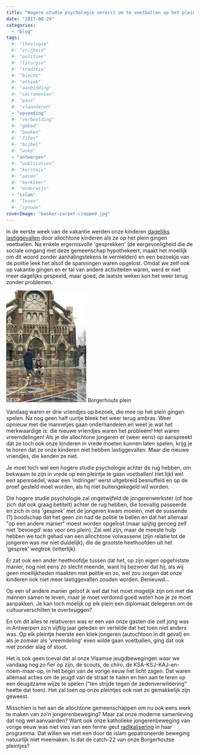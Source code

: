 ```yaml
---
title: "Hogere studie psychologie vereist om te voetballen op het plein"
date: "2017-08-29"
categories: 
  - "blog"
tags:
  #- "theologie"
  #- "vrijheid"
  #- "politiek"
  #- "liturgie"
  #- "traditie"
  #- "biecht"
  #- "ethiek"
  #- "aanbidding"
  #- "sacramenten"
  #- "paus"
  #- "vlaanderen"
  - "opvoeding"
  #- "verbeelding"
  #- "gebed"
  #- "boeken"
  #- "films"
  #- "bijbel"
  #- "woke"
  - "antwerpen"
  #- "publicaties"
  #- "kerstmis"
  #- "pasen"
  #- "kerkleer"
  #- "onderwijs"
  - "islam"
  #- "leven"
  #- "synode"
coverImage: "basker-carpet-cropped.jpg"
---
```


In de eerste week van de vakantie werden onze kinderen [dagelijks lastiggevallen](https://twitter.com/vicmortelmans/status/881933489666392064) door allochtone kinderen als ze op het plein gingen voetballen. Na enkele ergernisvolle 'gesprekken' (de eergevoeligheid die de sociale omgang met deze gemeenschap hypothekeert, maakt het moeilijk om dit woord zonder aanhalingstekens te vermelden) en een bezoekje van de politie leek het alsof de spanningen waren opgelost. Omdat we zelf ook op vakantie gingen en er tal van andere activiteiten waren, werd er niet meer dagelijks gespeeld, maar goed, de laatste weken kon het weer terug zonder problemen.

![](images/basker-carpet-215x300.jpg) Borgerhouts plein

Vandaag waren er drie vriendjes op bezoek, die mee op het plein gingen spelen. Na nog geen half uurtje bleek het weer terug ambras. Weer opnieuw met die mannetjes gaan onderhandelen en weet je wat het merkwaardige is: die nieuwe vriendjes waren het probleem! Het waren vreemdelingen! Als je die allochtone jongeren er (weer eens) op aanspreekt dat ze toch ook onze kinderen in vrede moeten kunnen laten spelen, krijg je te horen dat ze onze kinderen niet hebben lastiggevallen. Maar die nieuwe vriendjes, die kenden ze niet.

Je moet toch wel een hogere studie psychologie achter de rug hebben, om bekwaam te zijn in vrede op een pleintje te gaan voetballen! Het lijkt wel een apenroedel, waar een 'indringer' eerst uitgebreid besnuffeld en op de proef gesteld moet worden, als hij niet buitengekegeld wil worden.

Die hogere studie psychologie zal ongetwijfeld de jongerenwerkster (of hoe zich dat ook graag betitelt) achter de rug hebben, die toevallig passeerde en zich in ons 'gesprek' met de jongeren kwam moeien, met de sussende (?) boodschap dat het geen zin had de politie te bellen en dat het allemaal "op een andere manier" moest worden opgelost (maar spijtig genoeg zelf niet 'bevoegd' was voor ons plein). Zal wel zijn, maar de meeste hulp hebben we toch gehad van een allochtone volwassene (zijn relatie tot de jongeren was me niet duidelijk), die de grootste heethoofden uit het 'gesprek' wegtrok (letterlijk).

Er zat ook een ander heethoofdje tussen dat het, op zijn eigen opgehistste manier, nog niet eens zo slecht meende, want hij bezwoer dat hij, als wij geen moeilijkheden maakten met politie en zo, wel zou zorgen dat onze kinderen ook niet meer lastiggevallen zouden worden. Benieuwd…

Op een of andere manier geloof ik wel dat het moet mogelijk zijn om met die mannen samen te leven, maar je moet verdomd goed weten hoe je ze moet aanpakken. Je kan toch moelijk op elk plein een diplomaat delegeren om de cultuurverschillen te overbruggen?

En om dit alles te relativeren was er een van onze gasten die zelf jong was in Antwerpen zo'n vijftig jaar geleden en vertelde dat het toen niet anders was. Op elk pleintje heerste een kliek jongeren (autochtoon in dit geval) en als je zomaar als 'vreemdeling' even wilde gaan voetballen, ging dat ook niet zonder slag of stoot.

Het is ook geen toeval dat al onze Vlaamse jeugdbewegingen waar we vandaag nog zo fier op zijn, de scouts, de chiro, de KSA-KSJ-KAJ-en-noem-maar-op, in het begin van de vorige eeuw het licht zagen. Dat waren allemaal acties om de jeugd van de straat te halen en hen aan te leren op een deugdzame wijze te spelen ("ten strijde tegen de zedenverwildering" heette dat toen). Het zal toen op onze pleintjes ook niet zo gemakkelijk zijn geweest.

Misschien is het aan de allochtone gemeenschappen om nu ook eens werk te maken van zo'n jongerenbeweging? Maar zal onze moderne samenleving dat nog wel aanvaarden? Want ook onze katholieke jongerenbeweging van vorige eeuw was niet vies van een ferme geut [radikalisering](/blog/o-kruise-den-jihadi/) in haar programma. Dat willen we met een door de islam gepatroneerde beweging natuurlijk niet meemaken. Is dat de catch-22 van onze Borgerhoutse pleintjes?
